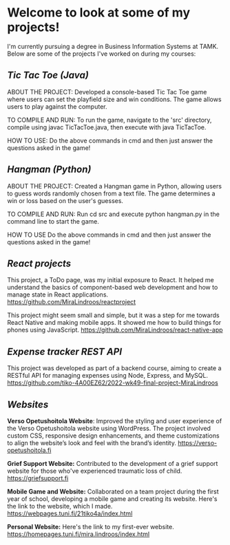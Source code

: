 # Welcome to look at some of my projects!

I'm currently pursuing a degree in Business Information Systems at TAMK. Below are some of the projects I've worked on during my courses:

## _Tic Tac Toe (Java)_

ABOUT THE PROJECT: Developed a console-based Tic Tac Toe game where users can set the playfield size and win conditions. The game allows users to play against the computer.

TO COMPILE AND RUN: To run the game, navigate to the 'src' directory, compile using javac TicTacToe.java, then execute with java TicTacToe.

HOW TO USE: Do the above commands in cmd and then just answer the questions asked in the game!

## _Hangman (Python)_

ABOUT THE PROJECT: Created a Hangman game in Python, allowing users to guess words randomly chosen from a text file. The game determines a win or loss based on the user's guesses.

TO COMPILE AND RUN: Run cd src and execute python hangman.py in the command line to start the game.

HOW TO USE Do the above commands in cmd and then just answer the questions asked in the game!

## _React projects_

This project, a ToDo page, was my initial exposure to React. It helped me understand the basics of component-based web development and how to manage state in React applications. https://github.com/MiraLindroos/reactproject

This project might seem small and simple, but it was a step for me towards React Native and making mobile apps. It showed me how to build things for phones using JavaScript. https://github.com/MiraLindroos/react-native-app


## _Expense tracker REST API_

This project was developed as part of a backend course, aiming to create a RESTful API for managing expenses using Node, Express, and MySQL. https://github.com/tiko-4A00EZ62/2022-wk49-final-project-MiraLindroos

## _Websites_

**Verso Opetushoitola Website**: Improved the styling and user experience of the Verso Opetushoitola website using WordPress. The project involved custom CSS, responsive design enhancements, and theme customizations to align the website’s look and feel with the brand’s identity. https://verso-opetushoitola.fi

**Grief Support Website:** Contributed to the development of a grief support website for those who've experienced traumatic loss of child. https://griefsupport.fi

**Mobile Game and Website:** Collaborated on a team project during the first year of school, developing a mobile game and creating its website. Here's the link to the website, which I made. https://webpages.tuni.fi/21tiko4a/index.html

**Personal Website:** Here's the link to my first-ever website. https://homepages.tuni.fi/mira.lindroos/index.html

